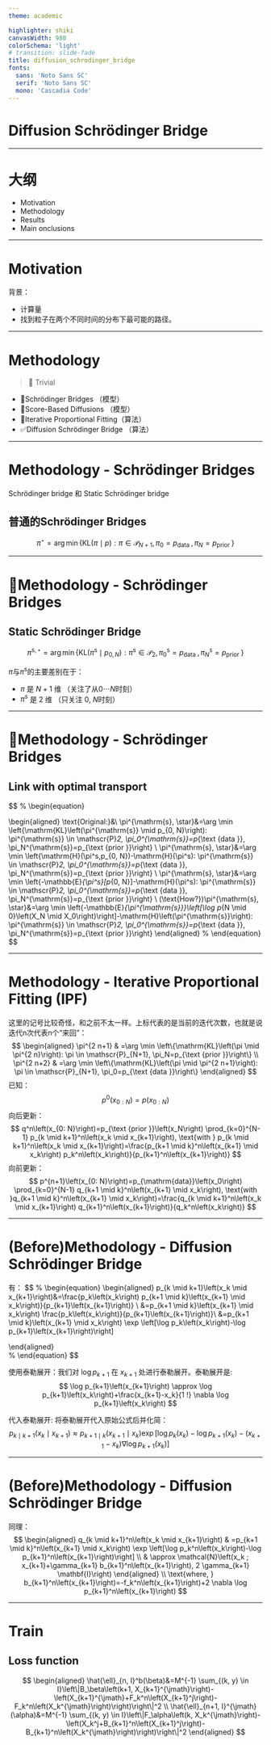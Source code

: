 ```yaml
---
theme: academic

highlighter: shiki
canvasWidth: 980
colorSchema: 'light'
# transition: slide-fade
title: diffusion_schrodinger_bridge
fonts:
  sans: 'Noto Sans SC'
  serif: 'Noto Sans SC'
  mono: 'Cascadia Code'
---
```


# **Diffusion Schrödinger Bridge**

---

# 大纲

- Motivation
- Methodology
- Results
- Main onclusions

---

# Motivation

背景：

- 计算量
- 找到粒子在两个不同时间的分布下最可能的路径。

---

# Methodology

> 🔰 Trivial 

- 🔰Schrödinger Bridges           （模型）
- 🔰Score-Based Diffusions        （模型）
- 🔰Iterative Proportional Fitting（算法）
- ✅Diffusion Schrödinger Bridge	（算法）

---

# Methodology - Schrödinger Bridges
Schrödinger bridge 和 Static Schrödinger bridge

## 普通的Schrödinger Bridges 

$$
\pi^{\star}=\arg \min \left\{\mathrm{KL}(\pi \mid p): \pi \in \mathscr{P}_{N+1}, \pi_0=p_{\text {data }}, \pi_N=p_{\text {prior }}\right\}
$$

---

# 🔰Methodology - Schrödinger Bridges

## Static Schrödinger Bridge

$$
\pi^{\mathrm{s}, \star}=\arg \min \left\{\mathrm{KL}\left(\pi^{\mathrm{s}} \mid p_{0, N}\right): \pi^{\mathrm{s}} \in \mathscr{P}_2, \pi_0^{\mathrm{s}}=p_{\text {data }}, \pi_N^{\mathrm{s}}=p_{\text {prior }}\right\}
$$

$\pi$与$\pi^{\mathrm{s}}$的主要差别在于：

- $\pi$ 是 $N+1$ 维 （关注了从$0 \cdots N$时刻）
- $\pi^s$ 是 $2$ 维 （只关注 $0$, $N$时刻）

---

# 🔰Methodology - Schrödinger Bridges

## Link with optimal transport

$$
% \begin{equation}

\begin{aligned}
\text{Original:}&\\
\pi^{\mathrm{s}, \star}&=\arg \min \left\{\mathrm{KL}\left(\pi^{\mathrm{s}} \mid p_{0, N}\right): \pi^{\mathrm{s}} \in \mathscr{P}_2, \pi_0^{\mathrm{s}}=p_{\text {data }}, \pi_N^{\mathrm{s}}=p_{\text {prior }}\right\}  \\
\pi^{\mathrm{s}, \star}&=\arg \min \left\{\mathrm{H}(\pi^s,p_{0, N})-\mathrm{H}(\pi^s): \pi^{\mathrm{s}} \in \mathscr{P}_2, \pi_0^{\mathrm{s}}=p_{\text {data }}, \pi_N^{\mathrm{s}}=p_{\text {prior }}\right\} \\
\pi^{\mathrm{s}, \star}&=\arg \min \left\{-\mathbb{E}_{\pi^s}[p_{0, N}]-\mathrm{H}(\pi^s): \pi^{\mathrm{s}} \in \mathscr{P}_2, \pi_0^{\mathrm{s}}=p_{\text {data }}, \pi_N^{\mathrm{s}}=p_{\text {prior }}\right\} \\
(\text{How?})\pi^{\mathrm{s}, \star}&=\arg \min \left\{-\mathbb{E}_{\pi^{\mathrm{s}}}\left[\log p_{N \mid 0}\left(X_N \mid X_0\right)\right]-\mathrm{H}\left(\pi^{\mathrm{s}}\right): \pi^{\mathrm{s}} \in \mathscr{P}_2, \pi_0^{\mathrm{s}}=p_{\text {data }}, \pi_N^{\mathrm{s}}=p_{\text {prior }}\right\}
\end{aligned} 
% \end{equation}
$$

---

# Methodology - Iterative Proportional Fitting (IPF)
这里的记号比较奇怪，和之前不太一样。上标代表的是当前的迭代次数，也就是说迭代n次代表n个“来回”：
$$
\begin{aligned}
\pi^{2 n+1} & =\arg \min \left\{\mathrm{KL}\left(\pi \mid \pi^{2 n}\right): \pi \in \mathscr{P}_{N+1}, \pi_N=p_{\text {prior }}\right\} \\
\pi^{2 n+2} & =\arg \min \left\{\mathrm{KL}\left(\pi \mid \pi^{2 n+1}\right): \pi \in \mathscr{P}_{N+1}, \pi_0=p_{\text {data }}\right\} 
\end{aligned}
$$
已知：
$$
p^0\left(x_{0: N}\right)=p\left(x_{0: N}\right)
$$
向后更新：
$$
q^n\left(x_{0: N}\right)=p_{\text {prior }}\left(x_N\right) \prod_{k=0}^{N-1} p_{k \mid k+1}^n\left(x_k \mid x_{k+1}\right), \text{with }  p_{k \mid k+1}^n\left(x_k \mid x_{k+1}\right)=\frac{p_{k+1 \mid k}^n\left(x_{k+1} \mid x_k\right) p_k^n\left(x_k\right)}{p_{k+1}^n\left(x_{k+1}\right)}
$$
向前更新：
$$
p^{n+1}\left(x_{0: N}\right)=p_{\mathrm{data}}\left(x_0\right) \prod_{k=0}^{N-1} q_{k+1 \mid k}^n\left(x_{k+1} \mid x_k\right), \text{with }q_{k+1 \mid k}^n\left(x_{k+1} \mid x_k\right)=\frac{q_{k \mid k+1}^n\left(x_k \mid x_{k+1}\right) q_{k+1}^n\left(x_{k+1}\right)}{q_k^n\left(x_k\right)}
$$

---

# (Before)Methodology - Diffusion Schrödinger Bridge

有：
$$
% \begin{equation}
\begin{aligned}
  p_{k \mid k+1}\left(x_k \mid x_{k+1}\right)&=\frac{p_k\left(x_k\right) p_{k+1 \mid k}\left(x_{k+1} \mid x_k\right)}{p_{k+1}\left(x_{k+1}\right)} \\
  &=p_{k+1 \mid k}\left(x_{k+1} \mid x_k\right) \frac{p_k\left(x_k\right)}{p_{k+1}\left(x_{k+1}\right)}\\
  &=p_{k+1 \mid k}\left(x_{k+1} \mid x_k\right) \exp \left[\log p_k\left(x_k\right)-\log p_{k+1}\left(x_{k+1}\right)\right]

\end{aligned}  
% \end{equation}
$$

使用泰勒展开：我们对 $\log p_{k+1}$ 在 $x_{k+1}$ 处进行泰勒展开。泰勒展开是:
$$
\log p_{k+1}\left(x_{k+1}\right) \approx \log p_{k+1}\left(x_k\right)+\frac{x_{k+1}-x_k}{1 !} \nabla \log p_{k+1}\left(x_k\right)
$$

代入泰勒展开: 将泰勒展开代入原始公式后并化简：
$$
p_{k \mid k+1}\left(x_k \mid x_{k+1}\right) \approx p_{k+1 \mid k}\left(x_{k+1} \mid x_k\right) \exp \left[\log p_k\left(x_k\right)-\log p_{k+1}\left(x_k\right)-\left(x_{k+1}-x_k\right) \nabla \log p_{k+1}\left(x_k\right)\right]
$$

---

# (Before)Methodology - Diffusion Schrödinger Bridge

同理：
$$
\begin{aligned}
q_{k \mid k+1}^n\left(x_k \mid x_{k+1}\right) & =p_{k+1 \mid k}^n\left(x_{k+1} \mid x_k\right) \exp \left[\log p_k^n\left(x_k\right)-\log p_{k+1}^n\left(x_{k+1}\right)\right] \\
& \approx \mathcal{N}\left(x_k ; x_{k+1}+\gamma_{k+1} b_{k+1}^n\left(x_{k+1}\right), 2 \gamma_{k+1} \mathbf{I}\right)
\end{aligned}
\\
\text{where, } b_{k+1}^n\left(x_{k+1}\right)=-f_k^n\left(x_{k+1}\right)+2 \nabla \log p_{k+1}^n\left(x_{k+1}\right)
$$


---

# Train

## Loss function

$$
\begin{aligned}
 \hat{\ell}_{n, I}^b(\beta)&=M^{-1} \sum_{(k, y) \in I}\left\|B_\beta\left(k+1, X_{k+1}^{\jmath}\right)-\left(X_{k+1}^{\jmath}+F_k^n\left(X_{k+1}^j\right)-F_k^n\left(X_k^{\jmath}\right)\right)\right\|^2 \\
 \hat{\ell}_{n+1, I}^{\jmath}(\alpha)&=M^{-1} \sum_{(k, y) \in I}\left\|F_\alpha\left(k, X_k^{\jmath}\right)-\left(X_k^j+B_{k+1}^n\left(X_{k+1}^j\right)-B_{k+1}^n\left(X_k^{\jmath}\right)\right)\right\|^2 
\end{aligned}
$$